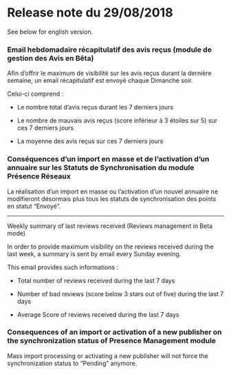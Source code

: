 # Release note du 29/08/2018

See below for english version.

  

### Email hebdomadaire récapitulatif des avis reçus (module de gestion des Avis en Bêta)

  

Afin d’offrir le maximum de visibilité sur les avis reçus durant la dernière semaine, un email récapitulatif est envoyé chaque Dimanche soir.  
  

Celui-ci comprend :

-   Le nombre total d’avis reçus durant les 7 derniers jours
    
-   Le nombre de mauvais avis reçus (score inférieur à 3 étoiles sur 5) sur ces 7 derniers jours
    
-   La moyenne des avis reçus sur ces 7 derniers jours
    

  
  

### Conséquences d’un import en masse et de l’activation d’un annuaire sur les Statuts de Synchronisation du module Présence Réseaux

  

La réalisation d’un import en masse ou l’activation d’un nouvel annuaire ne modifieront désormais plus tous les statuts de synchronisation des points en statut “Envoyé”.

  
  

----

  

Weekly summary of last reviews received (Reviews management in Beta mode)

  

In order to provide maximum visibility on the reviews received during the last week, a summary is sent by email every Sunday evening.

  

This email provides such informations :

-   Total number of reviews received during the last 7 days
    
-   Number of bad reviews (score below 3 stars out of five) during the last 7 days
    
-   Average Score of reviews received during the last 7 days
    

### Consequences of an import or activation of a new publisher on the synchronization status of Presence Management module

  

Mass import processing or activating a new publisher will not force the synchronization status to “Pending” anymore.
